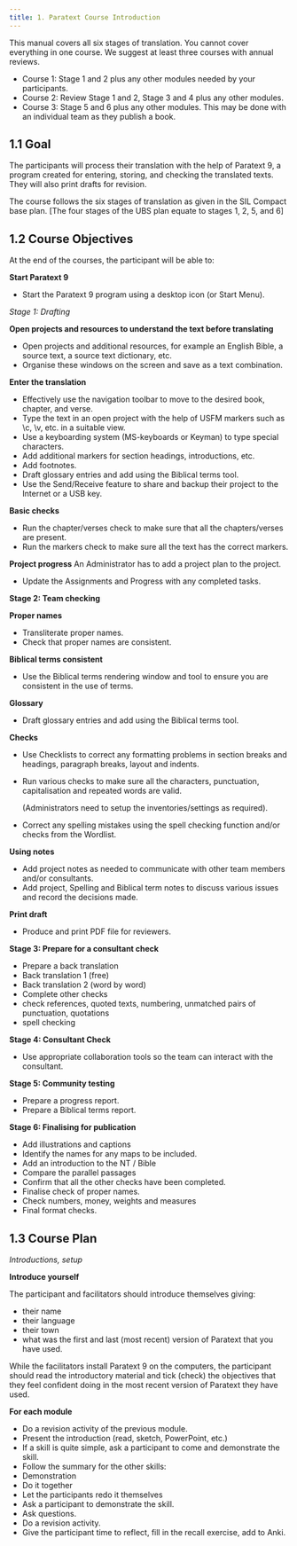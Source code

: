 ```yaml
---
title: 1. Paratext Course Introduction 
---
```


This manual covers all six stages of translation. You cannot cover everything in one course. We suggest at least three courses with annual reviews.

- Course 1: Stage 1 and 2 plus any other modules needed by your participants.  
- Course 2: Review Stage 1 and 2, Stage 3 and 4 plus any other modules.  
- Course 3: Stage 5 and 6 plus any other modules. This may be done with an individual team as they publish a book.

## 1.1 Goal

The participants will process their translation with the help of Paratext 9, a program created for entering, storing, and checking the translated texts. They will also print drafts for revision.

The course follows the six stages of translation as given in the SIL Compact base plan. [The four stages of the UBS plan equate to stages 1, 2, 5, and 6]

## 1.2 Course Objectives

At the end of the courses, the participant will be able to:

**Start Paratext 9**

-   Start the Paratext 9 program using a desktop icon (or Start Menu).

*Stage 1: Drafting*

**Open projects and resources to understand the text before translating**

-   Open projects and additional resources, for example an English Bible, a source text, a source text dictionary, etc.
-   Organise these windows on the screen and save as a text combination.

**Enter the translation**  
-   Effectively use the navigation toolbar to move to the desired book, chapter, and verse.
-   Type the text in an open project with the help of USFM markers such as \\c, \\v, etc. in a suitable view.
-   Use a keyboarding system (MS-keyboards or Keyman) to type special characters.
-   Add additional markers for section headings, introductions, etc.
-   Add footnotes.
-   Draft glossary entries and add using the Biblical terms tool.
-   Use the Send/Receive feature to share and backup their project to the Internet or a USB key.

**Basic checks**

-   Run the chapter/verses check to make sure that all the chapters/verses are present.
-   Run the markers check to make sure all the text has the correct markers.

**Project progress**
An Administrator has to add a project plan to the project.

-   Update the Assignments and Progress with any completed tasks.

**Stage 2: Team checking**

**Proper names**

-   Transliterate proper names.
-   Check that proper names are consistent.

**Biblical terms consistent**

-   Use the Biblical terms rendering window and tool to ensure you are consistent in the use of terms.

**Glossary**

-   Draft glossary entries and add using the Biblical terms tool.

**Checks**

-   Use Checklists to correct any formatting problems in section breaks and headings, paragraph breaks, layout and indents.
-   Run various checks to make sure all the characters, punctuation, capitalisation and repeated words are valid.

    (Administrators need to setup the inventories/settings as required).

-   Correct any spelling mistakes using the spell checking function and/or checks from the Wordlist.

**Using notes**

-   Add project notes as needed to communicate with other team members and/or consultants.
-   Add project, Spelling and Biblical term notes to discuss various issues and record the decisions made.


**Print draft**

-   Produce and print PDF file for reviewers.

**Stage 3: Prepare for a consultant check**

-   Prepare a back translation
-   Back translation 1 (free)
-   Back translation 2 (word by word)
-   Complete other checks
-   check references, quoted texts, numbering, unmatched pairs of punctuation, quotations
-   spell checking

**Stage 4: Consultant Check**

-   Use appropriate collaboration tools so the team can interact with the consultant.

**Stage 5: Community testing**

-   Prepare a progress report.
-   Prepare a Biblical terms report.

**Stage 6: Finalising for publication**

-   Add illustrations and captions
-   Identify the names for any maps to be included.
-   Add an introduction to the NT / Bible
-   Compare the parallel passages
-   Confirm that all the other checks have been completed.
-   Finalise check of proper names.
-   Check numbers, money, weights and measures
-   Final format checks.

## 1.3 Course Plan

*Introductions, setup*

**Introduce yourself**

The participant and facilitators should introduce themselves giving:

-   their name
-   their language
-   their town
-   what was the first and last (most recent) version of Paratext that you have used.

While the facilitators install Paratext 9 on the computers, the participant should read the introductory material and tick (check) the objectives that they feel confident doing in the most recent version of Paratext they have used.

**For each module**

-   Do a revision activity of the previous module.
-   Present the introduction (read, sketch, PowerPoint, etc.)
-   If a skill is quite simple, ask a participant to come and demonstrate the skill.
-   Follow the summary for the other skills:
-   Demonstration
-   Do it together
-   Let the participants redo it themselves
-   Ask a participant to demonstrate the skill.
-   Ask questions.
-   Do a revision activity.
-   Give the participant time to reflect, fill in the recall exercise, add to Anki.
